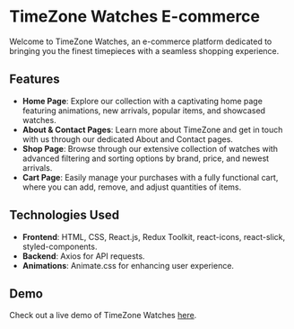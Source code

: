 # TimeZone Watches E-commerce

Welcome to TimeZone Watches, an e-commerce platform dedicated to bringing you the finest timepieces with a seamless shopping experience.

## Features

- **Home Page**: Explore our collection with a captivating home page featuring animations, new arrivals, popular items, and showcased watches.
- **About & Contact Pages**: Learn more about TimeZone and get in touch with us through our dedicated About and Contact pages.
- **Shop Page**: Browse through our extensive collection of watches with advanced filtering and sorting options by brand, price, and newest arrivals.
- **Cart Page**: Easily manage your purchases with a fully functional cart, where you can add, remove, and adjust quantities of items.

## Technologies Used

- **Frontend**: HTML, CSS, React.js, Redux Toolkit, react-icons, react-slick, styled-components.
- **Backend**: Axios for API requests.
- **Animations**: Animate.css for enhancing user experience.

## Demo

Check out a live demo of TimeZone Watches [here](https://timezonee.netlify.app/).
